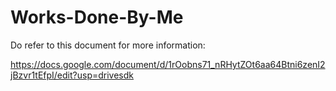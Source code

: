 # Works-Done-By-Me

Do refer to this document for more information:

https://docs.google.com/document/d/1rOobns71_nRHytZOt6aa64Btni6zenI2jBzvr1tEfpI/edit?usp=drivesdk
